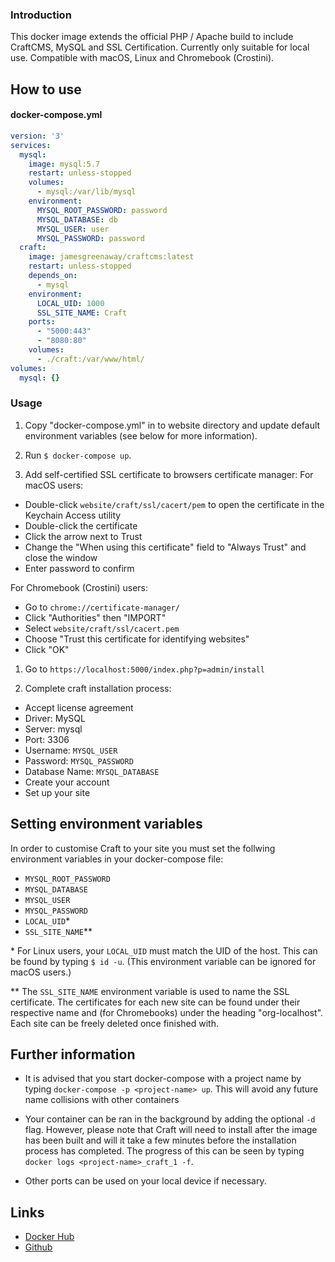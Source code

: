 ### Introduction
This docker image extends the official PHP / Apache build to include CraftCMS, MySQL and SSL Certification.
Currently only suitable for local use. Compatible with macOS, Linux and Chromebook (Crostini).

## How to use

#### docker-compose.yml
```yaml
version: '3'
services: 
  mysql:
    image: mysql:5.7
    restart: unless-stopped
    volumes: 
      - mysql:/var/lib/mysql
    environment:
      MYSQL_ROOT_PASSWORD: password
      MYSQL_DATABASE: db
      MYSQL_USER: user
      MYSQL_PASSWORD: password
  craft:
    image: jamesgreenaway/craftcms:latest
    restart: unless-stopped
    depends_on: 
      - mysql
    environment: 
      LOCAL_UID: 1000
      SSL_SITE_NAME: Craft
    ports: 
      - "5000:443"
      - "8080:80"
    volumes: 
      - ./craft:/var/www/html/
volumes: 
  mysql: {}
```

### Usage
1. Copy "docker-compose.yml" in to website directory and update default environment variables (see below for more information).

1. Run ```$ docker-compose up```.

1. Add self-certified SSL certificate to browsers certificate manager: 
For macOS users:
* Double-click ```website/craft/ssl/cacert/pem``` to open the certificate in the Keychain Access utility
* Double-click the certificate
* Click the arrow next to Trust
* Change the "When using this certificate" field to "Always Trust" and close the window
* Enter password to confirm
    
For Chromebook (Crostini) users:
* Go to ```chrome://certificate-manager/```
* Click "Authorities" then "IMPORT"
* Select ```website/craft/ssl/cacert.pem```
* Choose "Trust this certificate for identifying websites"
* Click "OK"
    
1. Go to ```https://localhost:5000/index.php?p=admin/install```

1. Complete craft installation process:
* Accept license agreement
* Driver: MySQL
* Server: mysql
* Port: 3306
* Username: ```MYSQL_USER```
* Password: ```MYSQL_PASSWORD```
* Database Name: ```MYSQL_DATABASE```
* Create your account
* Set up your site

## Setting environment variables

In order to customise Craft to your site you must set the follwing environment variables in your docker-compose file: 

* ```MYSQL_ROOT_PASSWORD```
* ```MYSQL_DATABASE```
* ```MYSQL_USER```
* ```MYSQL_PASSWORD```
* ```LOCAL_UID```\*
* ```SSL_SITE_NAME```\**

\* For Linux users, your ```LOCAL_UID``` must match the UID of the host.  This can be found by typing ```$ id -u```. (This environment variable can be ignored for macOS users.)

\** The ```SSL_SITE_NAME``` environment variable is used to name the SSL certificate.  The certificates for each new site can be found under their respective name and (for Chromebooks) under the heading "org-localhost".  Each site can be freely deleted once finished with. 

## Further information
* It is advised that you start docker-compose with a project name by typing ```docker-compose -p <project-name> up```. This will avoid any future name collisions with other containers

* Your container can be ran in the background by adding the optional ```-d``` flag.  However, please note that Craft will need to install after the image has been built and will it take a few minutes before the installation process has completed.  The progress of this can be seen by typing ```docker logs <project-name>_craft_1 -f```.

* Other ports can be used on your local device if necessary.

## Links

* [Docker Hub](https://hub.docker.com/r/jamesgreenaway/craftcms)
* [Github](https://github.com/JamesGreenaway/craftcms) 
